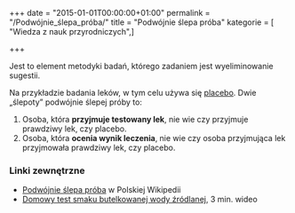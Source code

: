 +++
date = "2015-01-01T00:00:00+01:00"
permalink = "/Podwójnie_ślepa_próba/"
title = "Podwójnie ślepa próba"
kategorie = [ "Wiedza z nauk przyrodniczych",]

+++

Jest to element metodyki badań, którego zadaniem jest wyeliminowanie sugestii.

Na przykładzie badania leków, w tym celu używa się [placebo](/atopedia/placebo "wikilink"). Dwie „ślepoty” podwójnie ślepej próby to:

1.  Osoba, która **przyjmuje testowany lek**, nie wie czy przyjmuje prawdziwy lek, czy placebo.
2.  Osoba, która **ocenia wynik leczenia**, nie wie czy osoba przyjmująca lek przyjmowała prawdziwy lek, czy placebo.

### Linki zewnętrzne

-   [Podwójnie ślepa próba](/atopedia/wikipedia:Podwójnie_ślepa_próba "wikilink") w Polskiej Wikipedii
-   [Domowy test smaku butelkowanej wody źródlanej](http://www.youtube.com/watch?v=Y4cHRTjUMGA), 3 min. wideo
